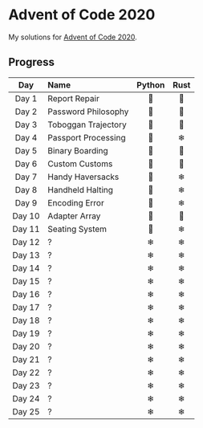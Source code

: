 # Advent of Code 2020
My solutions for [Advent of Code 2020](https://adventofcode.com/2020/).

## Progress
| Day    | Name                        | Python | Rust |
|:------:|:----------------------------|:------:|:----:|
| Day 1  | Report Repair               | 🎄     | 🎄   |
| Day 2  | Password Philosophy         | 🎄     | 🎄   |
| Day 3  | Toboggan Trajectory         | 🎄     | 🎄   |
| Day 4  | Passport Processing         | 🎄     | ❄    |
| Day 5  | Binary Boarding             | 🎄     | 🎄   |
| Day 6  | Custom Customs              | 🎄     | 🎄   |
| Day 7  | Handy Haversacks            | 🎄     | ❄    |
| Day 8  | Handheld Halting            | 🎄     | ❄    |
| Day 9  | Encoding Error              | 🎄     | ❄    |
| Day 10 | Adapter Array               | 🎄     | 🎄   |
| Day 11 | Seating System              | 🎄     | ❄    |
| Day 12 | ?                           | ❄      | ❄    |
| Day 13 | ?                           | ❄      | ❄    |
| Day 14 | ?                           | ❄      | ❄    |
| Day 15 | ?                           | ❄      | ❄    |
| Day 16 | ?                           | ❄      | ❄    |
| Day 17 | ?                           | ❄      | ❄    |
| Day 18 | ?                           | ❄      | ❄    |
| Day 19 | ?                           | ❄      | ❄    |
| Day 20 | ?                           | ❄      | ❄    |
| Day 21 | ?                           | ❄      | ❄    |
| Day 22 | ?                           | ❄      | ❄    |
| Day 23 | ?                           | ❄      | ❄    |
| Day 24 | ?                           | ❄      | ❄    |
| Day 25 | ?                           | ❄      | ❄    |
